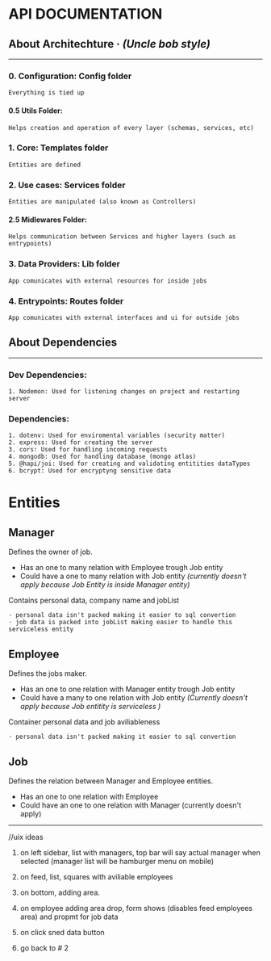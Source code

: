 # API DOCUMENTATION

## About Architechture  ·  _(Uncle bob style)_
____

### 0. Configuration: Config folder

    Everything is tied up 

#### 0.5 Utils Folder: 
    Helps creation and operation of every layer (schemas, services, etc)

### 1. Core: Templates folder

    Entities are defined


### 2. Use cases: Services folder

    Entities are manipulated (also known as Controllers)

#### 2.5 Midlewares Folder: 
    Helps communication between Services and higher layers (such as entrypoints)

### 3. Data Providers: Lib folder

    App comunicates with external resources for inside jobs

### 4. Entrypoints: Routes folder

    App comunicates with external interfaces and ui for outside jobs

## About Dependencies
____

### Dev Dependencies:
    1. Nodemon: Used for listening changes on project and restarting server

### Dependencies:
    1. dotenv: Used for enviromental variables (security matter)
    2. express: Used for creating the server
    3. cors: Used for handling incoming requests
    4. mongodb: Used for handling database (mongo atlas)
    5. @hapi/joi: Used for creating and validating entitities dataTypes
    6. bcrypt: Used for encryptyng sensitive data





# Entities 
## Manager 

Defines the owner of job.
- Has an one to many relation with Employee trough Job entity
- Could have a one to many relation with Job entity _(currently doesn't apply because Job Entity is inside Manager entity)_

Contains personal data, company name and jobList

    · personal data isn't packed making it easier to sql convertion
    · job data is packed into jobList making easier to handle this serviceless entity

## Employee

Defines the jobs maker. 
- Has an one to one relation with Manager entity trough Job entity
- Could have a many to one relation with Job entity _(Currently doesn't apply because Job entitity is serviceless )_

Container personal data and job aviliableness

    · personal data isn't packed making it easier to sql convertion

## Job 

Defines the relation between Manager and Employee entities.
- Has an one to one relation with Employee
- Could have an one to one relation with Manager (currently doesn't apply)


___



//uix ideas 

1. on left sidebar, list with managers, top bar will say actual manager when selected (manager list will be hamburger menu on mobile)

2. on feed, list, squares with aviliable employees

3. on bottom, adding area.

4. on employee adding area drop, form shows (disables feed employees area) and propmt for job data

5. on click sned data button

6. go back to # 2